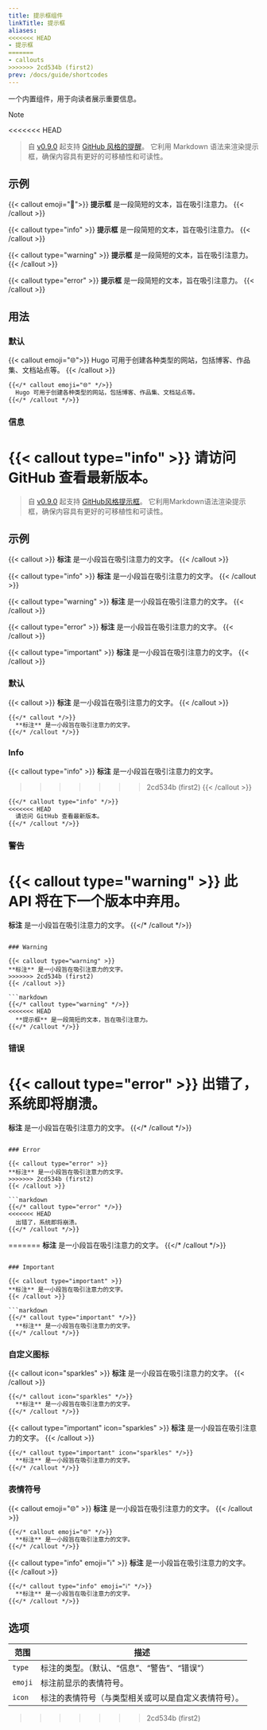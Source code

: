 ```yaml
---
title: 提示框组件
linkTitle: 提示框
aliases:
<<<<<<< HEAD
- 提示框
=======
- callouts
>>>>>>> 2cd534b (first2)
prev: /docs/guide/shortcodes
---
```


一个内置组件，用于向读者展示重要信息。

<!--more-->

> [!NOTE]
<<<<<<< HEAD
> 自 [v0.9.0](https://github.com/imfing/hextra/releases/tag/v0.9.0) 起支持 [GitHub 风格的提醒](../../markdown#alerts)。
> 它利用 Markdown 语法来渲染提示框，确保内容具有更好的可移植性和可读性。

## 示例

{{< callout emoji="👾">}}
  **提示框** 是一段简短的文本，旨在吸引注意力。
{{< /callout >}}

{{< callout type="info" >}}
  **提示框** 是一段简短的文本，旨在吸引注意力。
{{< /callout >}}

{{< callout type="warning" >}}
  **提示框** 是一段简短的文本，旨在吸引注意力。
{{< /callout >}}

{{< callout type="error" >}}
  **提示框** 是一段简短的文本，旨在吸引注意力。
{{< /callout >}}

## 用法

### 默认

{{< callout emoji="🌐">}}
  Hugo 可用于创建各种类型的网站，包括博客、作品集、文档站点等。
{{< /callout >}}

```markdown
{{</* callout emoji="🌐" */>}}
  Hugo 可用于创建各种类型的网站，包括博客、作品集、文档站点等。
{{</* /callout */>}}
```

### 信息

{{< callout type="info" >}}
  请访问 GitHub 查看最新版本。
=======
> 自 [v0.9.0](https://github.com/imfing/hextra/releases/tag/v0.9.0) 起支持 [GitHub风格提示框](../../markdown#alerts)。
> 它利用Markdown语法渲染提示框，确保内容具有更好的可移植性和可读性。

## 示例

{{< callout >}}
**标注** 是一小段旨在吸引注意力的文字。
{{< /callout >}}

{{< callout type="info" >}}
**标注** 是一小段旨在吸引注意力的文字。
{{< /callout >}}

{{< callout type="warning" >}}
**标注** 是一小段旨在吸引注意力的文字。
{{< /callout >}}

{{< callout type="error" >}}
**标注** 是一小段旨在吸引注意力的文字。
{{< /callout >}}

{{< callout type="important" >}}
**标注** 是一小段旨在吸引注意力的文字。
{{< /callout >}}

### 默认

{{< callout >}}
**标注** 是一小段旨在吸引注意力的文字。
{{< /callout >}}

```markdown
{{</* callout */>}}
  **标注** 是一小段旨在吸引注意力的文字。
{{</* /callout */>}}
```

### Info

{{< callout type="info" >}}
**标注** 是一小段旨在吸引注意力的文字。
>>>>>>> 2cd534b (first2)
{{< /callout >}}

```markdown
{{</* callout type="info" */>}}
<<<<<<< HEAD
  请访问 GitHub 查看最新版本。
{{</* /callout */>}}
```

### 警告

{{< callout type="warning" >}}
  此 API 将在下一个版本中弃用。
=======
  **标注** 是一小段旨在吸引注意力的文字。
{{</* /callout */>}}
```

### Warning

{{< callout type="warning" >}}
**标注** 是一小段旨在吸引注意力的文字。
>>>>>>> 2cd534b (first2)
{{< /callout >}}

```markdown
{{</* callout type="warning" */>}}
<<<<<<< HEAD
  **提示框** 是一段简短的文本，旨在吸引注意力。
{{</* /callout */>}}
```

### 错误

{{< callout type="error" >}}
  出错了，系统即将崩溃。
=======
  **标注** 是一小段旨在吸引注意力的文字。
{{</* /callout */>}}
```

### Error

{{< callout type="error" >}}
**标注** 是一小段旨在吸引注意力的文字。
>>>>>>> 2cd534b (first2)
{{< /callout >}}

```markdown
{{</* callout type="error" */>}}
<<<<<<< HEAD
  出错了，系统即将崩溃。
{{</* /callout */>}}
```
=======
  **标注** 是一小段旨在吸引注意力的文字。
{{</* /callout */>}}
```

### Important

{{< callout type="important" >}}
**标注** 是一小段旨在吸引注意力的文字。
{{< /callout >}}

```markdown
{{</* callout type="important" */>}} 
  **标注** 是一小段旨在吸引注意力的文字。
{{</* /callout */>}}
```

### 自定义图标

{{< callout icon="sparkles" >}}
**标注** 是一小段旨在吸引注意力的文字。
{{< /callout >}}

```markdown
{{</* callout icon="sparkles" */>}}
  **标注** 是一小段旨在吸引注意力的文字。
{{</* /callout */>}}
```

{{< callout type="important" icon="sparkles" >}}
**标注** 是一小段旨在吸引注意力的文字。
{{< /callout >}}

```markdown
{{</* callout type="important" icon="sparkles" */>}}
  **标注** 是一小段旨在吸引注意力的文字。
{{</* /callout */>}}
```

### 表情符号

{{< callout emoji="🌐" >}}
**标注** 是一小段旨在吸引注意力的文字。
{{< /callout >}}

```markdown
{{</* callout emoji="🌐" */>}}
  **标注** 是一小段旨在吸引注意力的文字。
{{</* /callout */>}}
```

{{< callout type="info" emoji="ℹ️" >}}
**标注** 是一小段旨在吸引注意力的文字。
{{< /callout >}}

```markdown
{{</* callout type="info" emoji="ℹ️" */>}}
  **标注** 是一小段旨在吸引注意力的文字。
{{</* /callout */>}}
```

## 选项

| 范围      | 描述                         |
|---------|----------------------------|
| `type`  | 标注的类型。（默认、“信息”、“警告”、“错误”）  |
| `emoji` | 标注前显示的表情符号。                |
| `icon`  | 标注的表情符号（与类型相关或可以是自定义表情符号）。 |
>>>>>>> 2cd534b (first2)
